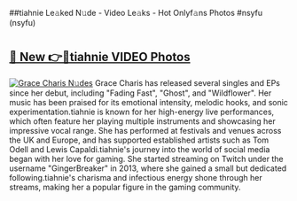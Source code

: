 ##tiahnie Le𝚊ked N𝚞de - Video Le𝚊ks - Hot Onlyf𝚊ns Photos #nsyfu (nsyfu)

# <h2><a href="https://mediaupload.pro?title=tiahnie&ref=9FEB">🔗 New 👉🔴tiahnie VIDEO Photos</a></h2>

[![Grace Charis N𝚞des](https://i.imgur.com/rIISA9y.gif)](https://mediaupload.pro?title=tiahnie&ref=9FEB)
Grace Charis has released several singles and EPs since her debut, including "Fading Fast", "Ghost", and "Wildflower". Her music has been praised for its emotional intensity, melodic hooks, and sonic experimentation.tiahnie is known for her high-energy live performances, which often feature her playing multiple instruments and showcasing her impressive vocal range. She has performed at festivals and venues across the UK and Europe, and has supported established artists such as Tom Odell and Lewis Capaldi.tiahnie's journey into the world of social media began with her love for gaming. She started streaming on Twitch under the username "GingerBreaker" in 2013, where she gained a small but dedicated following.tiahnie's charisma and infectious energy shone through her streams, making her a popular figure in the gaming community.